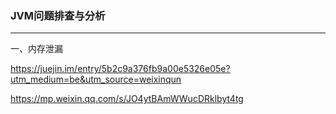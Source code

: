 ### JVM问题排查与分析 ###
***

一、内存泄漏

https://juejin.im/entry/5b2c9a376fb9a00e5326e05e?utm_medium=be&utm_source=weixinqun

https://mp.weixin.qq.com/s/JO4ytBAmWWucDRklbyt4tg
